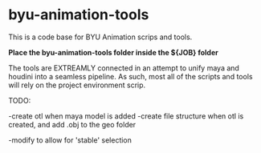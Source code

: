 byu-animation-tools
=============

This is a code base for BYU Animation scrips and tools.

**Place the byu-animation-tools folder inside the ${JOB} folder**

The tools are EXTREAMLY connected in an attempt to unify maya and houdini into a seamless pipeline.  As such, most all of the scripts and tools will rely on the project environment scrip.


TODO:

-create otl when maya model is added
-create file structure when otl is created, and add .obj to the geo folder

-modify to allow for 'stable' selection
